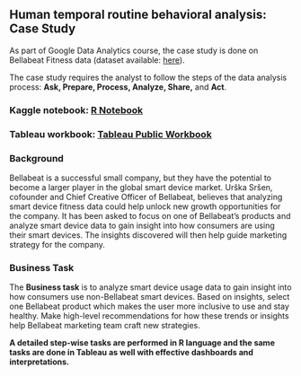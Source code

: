 ## Human temporal routine behavioral analysis: Case Study

As part of Google Data Analytics course, the case study is done on Bellabeat Fitness data (dataset available: [here](https://www.kaggle.com/arashnic/fitbit)). 


The case study requires the analyst to follow the steps of the data analysis process: 
**Ask, Prepare, Process, Analyze, Share,** and **Act**.


### **Kaggle notebook**: [R Notebook](https://www.kaggle.com/tallaprashamsa/gda-bellabeat-case-study) <br /> 
### **Tableau workbook**: [Tableau Public Workbook](https://bit.ly/bellabeat_tableau) <br /> 

### Background
Bellabeat is a successful small company, but they have the potential to become a larger player in the global smart device market. Urška Sršen, cofounder and Chief Creative Officer of Bellabeat, believes that analyzing smart device fitness data could help unlock new growth opportunities for the company. It has been asked to focus on one of Bellabeat’s products and analyze smart device data to gain insight into how consumers are using their smart devices. The insights discovered will then help guide marketing strategy for the company.

### Business Task
The **Business task** is to analyze smart device usage data to gain insight into how consumers use non-Bellabeat smart devices. Based on insights, select one Bellabeat product which makes the user more inclusive to use and stay healthy. Make high-level recommendations for how these trends or insights help Bellabeat marketing team craft new strategies.


**A detailed step-wise tasks are performed in R language and the same tasks are done in Tableau as well with effective dashboards and interpretations.**

